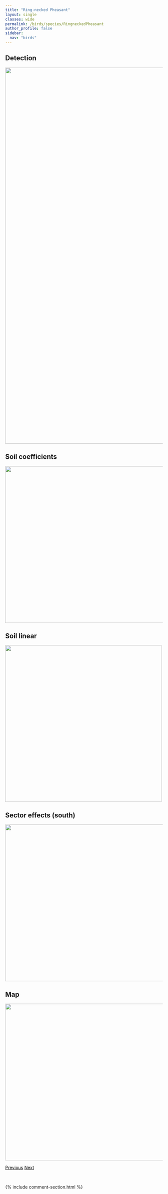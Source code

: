 ```yaml
---
title: "Ring-necked Pheasant"
layout: single
classes: wide
permalink: /birds/species/RingneckedPheasant
author_profile: false
sidebar:
  nav: "birds"
---
```


<h2>Detection</h2>

<a href="https://drive.google.com/uc?export=view&id=1-RrtDg34LVkIILYTk95zImFFBoneon8R">
<img src="https://drive.google.com/uc?export=view&id=1-RrtDg34LVkIILYTk95zImFFBoneon8R" height = "1200" width = "800">
</a>

<h2>Soil coefficients</h2>

<a href="https://drive.google.com/uc?export=view&id=13p4xCg79BtGXjdOx8KGvocfBgdbDwdxA">
<img src="https://drive.google.com/uc?export=view&id=13p4xCg79BtGXjdOx8KGvocfBgdbDwdxA" height = "500" width = "1000">
</a>

<h2>Soil linear</h2>

<a href="https://drive.google.com/uc?export=view&id=1mL_vQEco8yX0AqcnSd3UL06rZlwGIbIY">
<img src="https://drive.google.com/uc?export=view&id=1mL_vQEco8yX0AqcnSd3UL06rZlwGIbIY" height = "500" width = "500">
</a>

<h2>Sector effects (south)</h2>

<a href="https://drive.google.com/uc?export=view&id=1Po6jMR-4mPQ3Tl_J2-X8EcUwKvdldCUJ">
<img src="https://drive.google.com/uc?export=view&id=1Po6jMR-4mPQ3Tl_J2-X8EcUwKvdldCUJ" height = "500" width = "1000">
</a>

<h2>Map</h2>

<a href="https://drive.google.com/uc?export=view&id=1aTEOaOOzIKI4U-ndqjo8ckZ0hxJboaya">
<img src="https://drive.google.com/uc?export=view&id=1aTEOaOOzIKI4U-ndqjo8ckZ0hxJboaya" height = "500" width = "1500">
</a>

<a href="/DevelopmentWebsite/birds/species/RingneckedDuck" class="pagination--pager" title="Ring-necked Duck">Previous</a> <a href="/DevelopmentWebsite/birds/species/RedneckedGrebe" class="pagination--pager" title="Red-necked Grebe">Next</a>

<p>&nbsp;</p>

{% include comment-section.html %}
